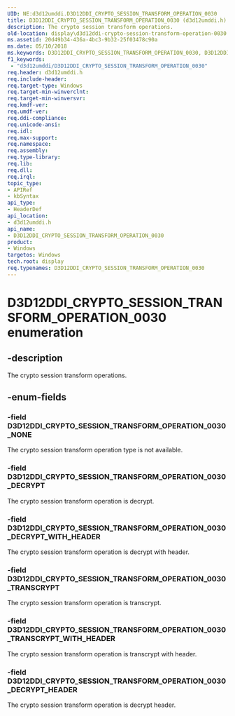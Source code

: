 ```yaml
---
UID: NE:d3d12umddi.D3D12DDI_CRYPTO_SESSION_TRANSFORM_OPERATION_0030
title: D3D12DDI_CRYPTO_SESSION_TRANSFORM_OPERATION_0030 (d3d12umddi.h)
description: The crypto session transform operations.
old-location: display\d3d12ddi-crypto-session-transform-operation-0030.htm
ms.assetid: 20d49b34-436a-4bc3-9b32-25f03478c90a
ms.date: 05/10/2018
ms.keywords: D3D12DDI_CRYPTO_SESSION_TRANSFORM_OPERATION_0030, D3D12DDI_CRYPTO_SESSION_TRANSFORM_OPERATION_0030 enumeration [Display Devices], D3D12DDI_CRYPTO_SESSION_TRANSFORM_OPERATION_0030_DECRYPT, D3D12DDI_CRYPTO_SESSION_TRANSFORM_OPERATION_0030_DECRYPT_HEADER, D3D12DDI_CRYPTO_SESSION_TRANSFORM_OPERATION_0030_DECRYPT_WITH_HEADER, D3D12DDI_CRYPTO_SESSION_TRANSFORM_OPERATION_0030_NONE, D3D12DDI_CRYPTO_SESSION_TRANSFORM_OPERATION_0030_TRANSCRYPT, D3D12DDI_CRYPTO_SESSION_TRANSFORM_OPERATION_0030_TRANSCRYPT_WITH_HEADER, d3d12umddi/D3D12DDI_CRYPTO_SESSION_TRANSFORM_OPERATION_0030, d3d12umddi/D3D12DDI_CRYPTO_SESSION_TRANSFORM_OPERATION_0030_DECRYPT, d3d12umddi/D3D12DDI_CRYPTO_SESSION_TRANSFORM_OPERATION_0030_DECRYPT_HEADER, d3d12umddi/D3D12DDI_CRYPTO_SESSION_TRANSFORM_OPERATION_0030_DECRYPT_WITH_HEADER, d3d12umddi/D3D12DDI_CRYPTO_SESSION_TRANSFORM_OPERATION_0030_NONE, d3d12umddi/D3D12DDI_CRYPTO_SESSION_TRANSFORM_OPERATION_0030_TRANSCRYPT, d3d12umddi/D3D12DDI_CRYPTO_SESSION_TRANSFORM_OPERATION_0030_TRANSCRYPT_WITH_HEADER, display.d3d12ddi-crypto-session-transform-operation-0030
f1_keywords:
 - "d3d12umddi/D3D12DDI_CRYPTO_SESSION_TRANSFORM_OPERATION_0030"
req.header: d3d12umddi.h
req.include-header: 
req.target-type: Windows
req.target-min-winverclnt: 
req.target-min-winversvr: 
req.kmdf-ver: 
req.umdf-ver: 
req.ddi-compliance: 
req.unicode-ansi: 
req.idl: 
req.max-support: 
req.namespace: 
req.assembly: 
req.type-library: 
req.lib: 
req.dll: 
req.irql: 
topic_type:
- APIRef
- kbSyntax
api_type:
- HeaderDef
api_location:
- d3d12umddi.h
api_name:
- D3D12DDI_CRYPTO_SESSION_TRANSFORM_OPERATION_0030
product:
- Windows
targetos: Windows
tech.root: display
req.typenames: D3D12DDI_CRYPTO_SESSION_TRANSFORM_OPERATION_0030
---
```


# D3D12DDI_CRYPTO_SESSION_TRANSFORM_OPERATION_0030 enumeration


## -description


The crypto session transform operations.


## -enum-fields




### -field D3D12DDI_CRYPTO_SESSION_TRANSFORM_OPERATION_0030_NONE

The crypto session transform operation type is not available.


### -field D3D12DDI_CRYPTO_SESSION_TRANSFORM_OPERATION_0030_DECRYPT

The crypto session transform operation is decrypt.


### -field D3D12DDI_CRYPTO_SESSION_TRANSFORM_OPERATION_0030_DECRYPT_WITH_HEADER

The crypto session transform operation is decrypt with header.


### -field D3D12DDI_CRYPTO_SESSION_TRANSFORM_OPERATION_0030_TRANSCRYPT

The crypto session transform operation is transcrypt.


### -field D3D12DDI_CRYPTO_SESSION_TRANSFORM_OPERATION_0030_TRANSCRYPT_WITH_HEADER

The crypto session transform operation is transcrypt with header.


### -field D3D12DDI_CRYPTO_SESSION_TRANSFORM_OPERATION_0030_DECRYPT_HEADER

The crypto session transform operation is decrypt header.

